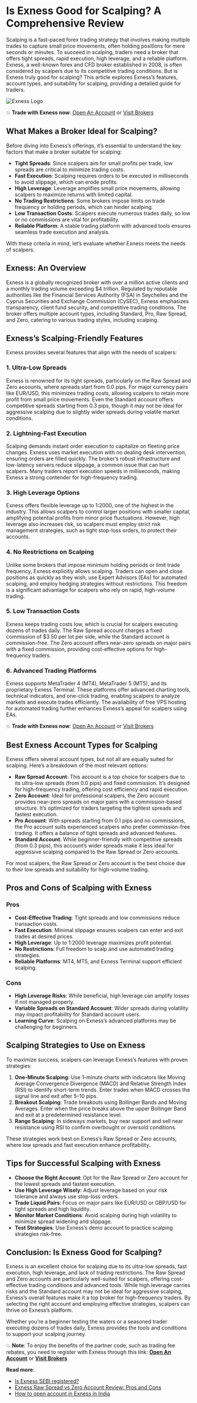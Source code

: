 # Is Exness Good for Scalping? A Comprehensive Review

Scalping is a fast-paced forex trading strategy that involves making multiple trades to capture small price movements, often holding positions for mere seconds or minutes. To succeed in scalping, traders need a broker that offers tight spreads, rapid execution, high leverage, and a reliable platform. Exness, a well-known forex and CFD broker established in 2008, is often considered by scalpers due to its competitive trading conditions. But is Exness truly good for scalping? This article explores Exness’s features, account types, and suitability for scalping, providing a detailed guide for traders.

![Exness Logo](https://d3dpet1g0ty5ed.cloudfront.net/EN_It_s_20the_20most_20efficient_20way_20to_20trade_20stocks_800x800.png)

💥 **Trade with Exness now**: [Open An Account](https://one.exnesstrack.org/boarding/sign-up/a/89rj8di4n7) or [Visit Brokers](https://one.exnesstrack.org/a/89rj8di4n7)

## What Makes a Broker Ideal for Scalping?

Before diving into Exness’s offerings, it’s essential to understand the key factors that make a broker suitable for scalping:

- **Tight Spreads**: Since scalpers aim for small profits per trade, low spreads are critical to minimize trading costs.
- **Fast Execution**: Scalping requires orders to be executed in milliseconds to avoid slippage, which can erode profits.
- **High Leverage**: Leverage amplifies small price movements, allowing scalpers to maximize returns with limited capital.
- **No Trading Restrictions**: Some brokers impose limits on trade frequency or holding periods, which can hinder scalping.
- **Low Transaction Costs**: Scalpers execute numerous trades daily, so low or no commissions are vital for profitability.
- **Reliable Platform**: A stable trading platform with advanced tools ensures seamless trade execution and analysis.

With these criteria in mind, let’s evaluate whether Exness meets the needs of scalpers.

## Exness: An Overview

Exness is a globally recognized broker with over a million active clients and a monthly trading volume exceeding $4 trillion. Regulated by reputable authorities like the Financial Services Authority (FSA) in Seychelles and the Cyprus Securities and Exchange Commission (CySEC), Exness emphasizes transparency, client fund security, and competitive trading conditions. The broker offers multiple account types, including Standard, Pro, Raw Spread, and Zero, catering to various trading styles, including scalping.

## Exness’s Scalping-Friendly Features

Exness provides several features that align with the needs of scalpers:

### 1. Ultra-Low Spreads
Exness is renowned for its tight spreads, particularly on the Raw Spread and Zero accounts, where spreads start from 0.0 pips. For major currency pairs like EUR/USD, this minimizes trading costs, allowing scalpers to retain more profit from small price movements. Even the Standard account offers competitive spreads starting from 0.3 pips, though it may not be ideal for aggressive scalping due to slightly wider spreads during volatile market conditions.

### 2. Lightning-Fast Execution
Scalping demands instant order execution to capitalize on fleeting price changes. Exness uses market execution with no dealing desk intervention, ensuring orders are filled quickly. The broker’s robust infrastructure and low-latency servers reduce slippage, a common issue that can hurt scalpers. Many traders report execution speeds in milliseconds, making Exness a strong contender for high-frequency trading.

### 3. High Leverage Options
Exness offers flexible leverage up to 1:2000, one of the highest in the industry. This allows scalpers to control larger positions with smaller capital, amplifying potential profits from minor price fluctuations. However, high leverage also increases risk, so scalpers must employ strict risk management strategies, such as tight stop-loss orders, to protect their accounts.

### 4. No Restrictions on Scalping
Unlike some brokers that impose minimum holding periods or limit trade frequency, Exness explicitly allows scalping. Traders can open and close positions as quickly as they wish, use Expert Advisors (EAs) for automated scalping, and employ hedging strategies without restrictions. This freedom is a significant advantage for scalpers who rely on rapid, high-volume trading.

### 5. Low Transaction Costs
Exness keeps trading costs low, which is crucial for scalpers executing dozens of trades daily. The Raw Spread account charges a fixed commission of $3.50 per lot per side, while the Standard account is commission-free. The Zero account offers near-zero spreads on major pairs with a fixed commission, providing cost-effective options for high-frequency traders.

### 6. Advanced Trading Platforms
Exness supports MetaTrader 4 (MT4), MetaTrader 5 (MT5), and its proprietary Exness Terminal. These platforms offer advanced charting tools, technical indicators, and one-click trading, enabling scalpers to analyze markets and execute trades efficiently. The availability of free VPS hosting for automated trading further enhances Exness’s appeal for scalpers using EAs.

💥 **Trade with Exness now**: [Open An Account](https://one.exnesstrack.org/boarding/sign-up/a/89rj8di4n7) or [Visit Brokers](https://one.exnesstrack.org/a/89rj8di4n7)

## Best Exness Account Types for Scalping

Exness offers several account types, but not all are equally suited for scalping. Here’s a breakdown of the most relevant options:

- **Raw Spread Account**: This account is a top choice for scalpers due to its ultra-low spreads (from 0.0 pips) and fixed commission. It’s designed for high-frequency trading, offering cost efficiency and rapid execution.
- **Zero Account**: Ideal for professional scalpers, the Zero account provides near-zero spreads on major pairs with a commission-based structure. It’s optimized for traders targeting the tightest spreads and fastest execution.
- **Pro Account**: With spreads starting from 0.1 pips and no commissions, the Pro account suits experienced scalpers who prefer commission-free trading. It offers a balance of tight spreads and advanced features.
- **Standard Account**: While beginner-friendly with competitive spreads (from 0.3 pips), this account’s wider spreads make it less ideal for aggressive scalping compared to the Raw Spread or Zero accounts.

For most scalpers, the Raw Spread or Zero account is the best choice due to their low spreads and suitability for high-volume trading.

## Pros and Cons of Scalping with Exness

### Pros
- **Cost-Effective Trading**: Tight spreads and low commissions reduce transaction costs.
- **Fast Execution**: Minimal slippage ensures scalpers can enter and exit trades at desired prices.
- **High Leverage**: Up to 1:2000 leverage maximizes profit potential.
- **No Restrictions**: Full freedom to scalp and use automated trading strategies.
- **Reliable Platforms**: MT4, MT5, and Exness Terminal support efficient scalping.

### Cons
- **High Leverage Risks**: While beneficial, high leverage can amplify losses if not managed properly.
- **Variable Spreads on Standard Account**: Wider spreads during volatility may impact profitability for Standard account users.
- **Learning Curve**: Scalping on Exness’s advanced platforms may be challenging for beginners.

## Scalping Strategies to Use on Exness

To maximize success, scalpers can leverage Exness’s features with proven strategies:

1. **One-Minute Scalping**: Use 1-minute charts with indicators like Moving Average Convergence Divergence (MACD) and Relative Strength Index (RSI) to identify short-term trends. Enter trades when MACD crosses the signal line and exit after 5–10 pips.
2. **Breakout Scalping**: Trade breakouts using Bollinger Bands and Moving Averages. Enter when the price breaks above the upper Bollinger Band and exit at a predetermined resistance level.
3. **Range Scalping**: In sideways markets, buy near support and sell near resistance using RSI to confirm overbought or oversold conditions.

These strategies work best on Exness’s Raw Spread or Zero accounts, where low spreads and fast execution enhance profitability.

## Tips for Successful Scalping with Exness

- **Choose the Right Account**: Opt for the Raw Spread or Zero account for the lowest spreads and fastest execution.
- **Use High Leverage Wisely**: Adjust leverage based on your risk tolerance and always use stop-loss orders.
- **Trade Liquid Pairs**: Focus on major pairs like EUR/USD or GBP/USD for tight spreads and high liquidity.
- **Monitor Market Conditions**: Avoid scalping during high volatility to minimize spread widening and slippage.
- **Test Strategies**: Use Exness’s demo account to practice scalping strategies risk-free.

## Conclusion: Is Exness Good for Scalping?

Exness is an excellent choice for scalping due to its ultra-low spreads, fast execution, high leverage, and lack of trading restrictions. The Raw Spread and Zero accounts are particularly well-suited for scalpers, offering cost-effective trading conditions and advanced tools. While high leverage carries risks and the Standard account may not be ideal for aggressive scalping, Exness’s overall features make it a top broker for high-frequency traders. By selecting the right account and employing effective strategies, scalpers can thrive on Exness’s platform.

Whether you’re a beginner testing the waters or a seasoned trader executing dozens of trades daily, Exness provides the tools and conditions to support your scalping journey. 

💥 **Note**: To enjoy the benefits of the partner code, such as trading fee rebates, you need to register with Exness through this link: **[Open An Account](https://one.exnesstrack.org/boarding/sign-up/a/89rj8di4n7)** or **[Visit Brokers](https://one.exnesstrack.org/a/89rj8di4n7)**

**Read more**:
- [Is Exness SEBI registered?](https://github.com/MarryMTP/Exness/blob/main/Is%20Exness%20SEBI%20Registered%3F%20A%20Comprehensive%20Guide.md)
- [Exness Raw Spread vs Zero Account Review: Pros and Cons](https://github.com/MarryMTP/Exness/blob/main/Exness%20Raw%20Spread%20vs%20Zero%20Account%20Review%3A%20Pros%20and%20Cons.md)
- [How to open account in Exness in India](https://github.com/MarryMTP/Exness/blob/main/How%20to%20Open%20Account%20in%20Exness%20in%20India.md)
